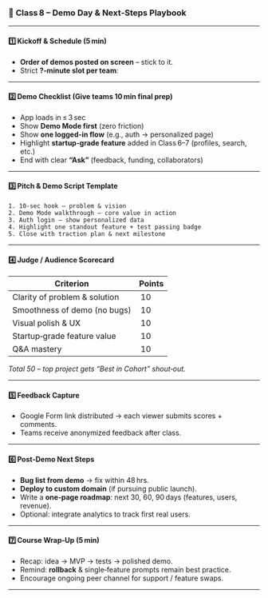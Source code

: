 ### 🎤 **Class 8 – Demo Day & Next‑Steps Playbook**

---

#### 1️⃣ Kickoff & Schedule (5 min)

* **Order of demos posted on screen** – stick to it.
* Strict **?‑minute slot per team**:


---

#### 2️⃣ Demo Checklist (Give teams 10 min final prep)

* App loads in ≤ 3 sec
* Show **Demo Mode first** (zero friction)
* Show **one logged‑in flow** (e.g., auth → personalized page)
* Highlight **startup‑grade feature** added in Class 6–7 (profiles, search, etc.)
* End with clear **“Ask”** (feedback, funding, collaborators)

---

#### 3️⃣ Pitch & Demo Script Template

```
1. 10‑sec hook – problem & vision  
2. Demo Mode walkthrough – core value in action  
3. Auth login – show personalized data  
4. Highlight one standout feature + test passing badge  
5. Close with traction plan & next milestone
```

---

#### 4️⃣ Judge / Audience Scorecard

| Criterion                     | Points |
| ----------------------------- | ------ |
| Clarity of problem & solution |  10    |
| Smoothness of demo (no bugs)  |  10    |
| Visual polish & UX            |  10    |
| Startup‑grade feature value   |  10    |
| Q\&A mastery                  |  10    |

*Total 50 – top project gets “Best in Cohort” shout‑out.*

---

#### 5️⃣ Feedback Capture

* Google Form link distributed → each viewer submits scores + comments.
* Teams receive anonymized feedback after class.

---

#### 6️⃣ Post‑Demo Next Steps

* **Bug list from demo** → fix within 48 hrs.
* **Deploy to custom domain** (if pursuing public launch).
* Write a **one‑page roadmap**: next 30, 60, 90 days (features, users, revenue).
* Optional: integrate analytics to track first real users.

---

#### 7️⃣ Course Wrap‑Up (5 min)

* Recap: idea → MVP → tests → polished demo.
* Remind: **rollback** & single‑feature prompts remain best practice.
* Encourage ongoing peer channel for support / feature swaps.

---

